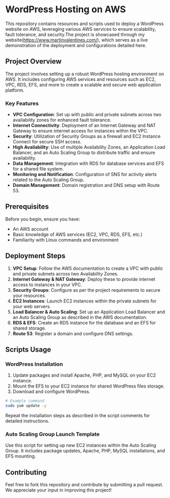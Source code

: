 
# WordPress Hosting on AWS

This repository contains resources and scripts used to deploy a WordPress website on AWS, leveraging various AWS services to ensure scalability, fault tolerance, and security.The project is showcased through my website(https://www.martinvalentines.com/), which serves as a live demonstration of the deployment and configurations detailed here.

## Project Overview

The project involves setting up a robust WordPress hosting environment on AWS. It includes configuring AWS services and resources such as EC2, VPC, RDS, EFS, and more to create a scalable and secure web application platform.

### Key Features

- **VPC Configuration**: Set up with public and private subnets across two availability zones for enhanced fault tolerance.
- **Internet Connectivity**: Deployment of an Internet Gateway and NAT Gateway to ensure internet access for instances within the VPC.
- **Security**: Utilization of Security Groups as a firewall and EC2 Instance Connect for secure SSH access.
- **High Availability**: Use of multiple Availability Zones, an Application Load Balancer, and an Auto Scaling Group to distribute traffic and ensure availability.
- **Data Management**: Integration with RDS for database services and EFS for a shared file system.
- **Monitoring and Notification**: Configuration of SNS for activity alerts related to the Auto Scaling Group.
- **Domain Management**: Domain registration and DNS setup with Route 53.

## Prerequisites

Before you begin, ensure you have:

- An AWS account
- Basic knowledge of AWS services (EC2, VPC, RDS, EFS, etc.)
- Familiarity with Linux commands and environment

## Deployment Steps

1. **VPC Setup**: Follow the AWS documentation to create a VPC with public and private subnets across two Availability Zones.
2. **Internet Gateway & NAT Gateway**: Deploy these to provide internet access to instances in your VPC.
3. **Security Groups**: Configure as per the project requirements to secure your resources.
4. **EC2 Instances**: Launch EC2 instances within the private subnets for your web servers.
5. **Load Balancer & Auto Scaling**: Set up an Application Load Balancer and an Auto Scaling Group as described in the AWS documentation.
6. **RDS & EFS**: Create an RDS instance for the database and an EFS for shared storage.
7. **Route 53**: Register a domain and configure DNS settings.

## Scripts Usage

### WordPress Installation

1. Update packages and install Apache, PHP, and MySQL on your EC2 instance.
2. Mount the EFS to your EC2 instance for shared WordPress files storage.
3. Download and configure WordPress.

```bash
# Example command
sudo yum update -y
```

Repeat the installation steps as described in the script comments for detailed instructions.

### Auto Scaling Group Launch Template

Use this script for setting up new EC2 instances within the Auto Scaling Group. It includes package updates, Apache, PHP, MySQL installations, and EFS mounting.

## Contributing

Feel free to fork this repository and contribute by submitting a pull request. We appreciate your input in improving this project!


